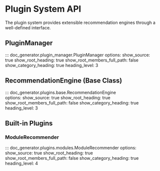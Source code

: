 # Plugin System API

The plugin system provides extensible recommendation engines through a well-defined interface.

## PluginManager

::: doc_generator.plugin_manager.PluginManager
    options:
      show_source: true
      show_root_heading: true
      show_root_members_full_path: false
      show_category_heading: true
      heading_level: 3

## RecommendationEngine (Base Class)

::: doc_generator.plugins.base.RecommendationEngine  
    options:
      show_source: true
      show_root_heading: true
      show_root_members_full_path: false
      show_category_heading: true
      heading_level: 3

## Built-in Plugins

### ModuleRecommender

::: doc_generator.plugins.modules.ModuleRecommender
    options:
      show_source: true
      show_root_heading: true  
      show_root_members_full_path: false
      show_category_heading: true
      heading_level: 4